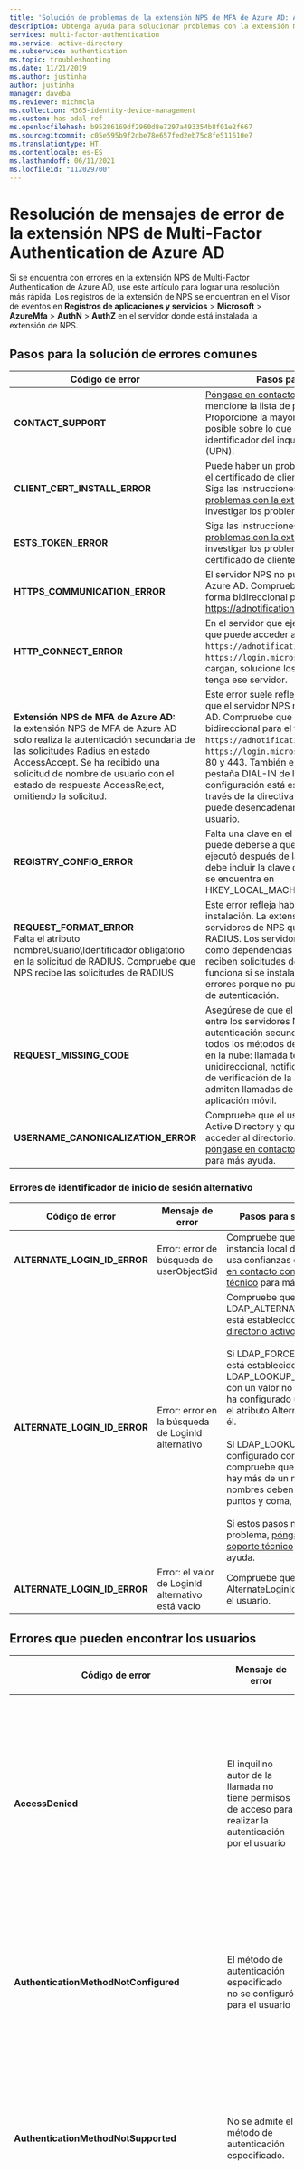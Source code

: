 ```yaml
---
title: 'Solución de problemas de la extensión NPS de MFA de Azure AD: Azure Active Directory'
description: Obtenga ayuda para solucionar problemas con la extensión NPS de Multi-Factor Authentication de Azure AD.
services: multi-factor-authentication
ms.service: active-directory
ms.subservice: authentication
ms.topic: troubleshooting
ms.date: 11/21/2019
ms.author: justinha
author: justinha
manager: daveba
ms.reviewer: michmcla
ms.collection: M365-identity-device-management
ms.custom: has-adal-ref
ms.openlocfilehash: b95286169df2960d8e7297a493354b8f01e2f667
ms.sourcegitcommit: c05e595b9f2dbe78e657fed2eb75c8fe511610e7
ms.translationtype: HT
ms.contentlocale: es-ES
ms.lasthandoff: 06/11/2021
ms.locfileid: "112029700"
---
```

# <a name="resolve-error-messages-from-the-nps-extension-for-azure-ad-multi-factor-authentication"></a>Resolución de mensajes de error de la extensión NPS de Multi-Factor Authentication de Azure AD

Si se encuentra con errores en la extensión NPS de Multi-Factor Authentication de Azure AD, use este artículo para lograr una resolución más rápida. Los registros de la extensión de NPS se encuentran en el Visor de eventos en **Registros de aplicaciones y servicios** > **Microsoft** > **AzureMfa** > **AuthN** > **AuthZ** en el servidor donde está instalada la extensión de NPS.

## <a name="troubleshooting-steps-for-common-errors"></a>Pasos para la solución de errores comunes

| Código de error | Pasos para solucionar problemas |
| ---------- | --------------------- |
| **CONTACT_SUPPORT** | [Póngase en contacto con el servicio de soporte técnico](#contact-microsoft-support) y mencione la lista de pasos para recopilar registros. Proporcione la mayor cantidad de información que sea posible sobre lo que sucedió antes del error, incluido el identificador del inquilino y el nombre principal de usuario (UPN). |
| **CLIENT_CERT_INSTALL_ERROR** | Puede haber un problema con la forma en que se instaló el certificado de cliente o cómo se asoció con el inquilino. Siga las instrucciones que aparecen en [Solución de problemas con la extensión de NPS de MFA](howto-mfa-nps-extension.md#troubleshooting) para investigar los problemas con el certificado de cliente. |
| **ESTS_TOKEN_ERROR** | Siga las instrucciones que aparecen en [Solución de problemas con la extensión de NPS de MFA](howto-mfa-nps-extension.md#troubleshooting) para investigar los problemas con el token ADAL y el certificado de cliente. |
| **HTTPS_COMMUNICATION_ERROR** | El servidor NPS no puede recibir respuestas de MFA de Azure AD. Compruebe que los firewalls están abiertos de forma bidireccional para el tráfico a y desde https://adnotifications.windowsazure.com |
| **HTTP_CONNECT_ERROR** | En el servidor que ejecuta la extensión NPS, compruebe que puede acceder a `https://adnotifications.windowsazure.com` y `https://login.microsoftonline.com/`. Si esos sitios no cargan, solucione los problemas de conectividad que tenga ese servidor. |
| **Extensión NPS de MFA de Azure AD:** <br> la extensión NPS de MFA de Azure AD solo realiza la autenticación secundaria de las solicitudes Radius en estado AccessAccept. Se ha recibido una solicitud de nombre de usuario con el estado de respuesta AccessReject, omitiendo la solicitud. | Este error suele reflejar un error de autenticación en AD o que el servidor NPS no puede recibir respuestas de Azure AD. Compruebe que los firewalls están abiertos de forma bidireccional para el tráfico a y desde `https://adnotifications.windowsazure.com` y `https://login.microsoftonline.com` mediante los puertos 80 y 443. También es importante comprobar que en la pestaña DIAL-IN de los permisos de acceso a la red, la configuración está establecida en "Controlar acceso a través de la directiva de red NPS". Este error también puede desencadenarse si no se asigna una licencia al usuario. |
| **REGISTRY_CONFIG_ERROR** | Falta una clave en el registro de la aplicación, lo que puede deberse a que el [script de PowerShell](howto-mfa-nps-extension.md#install-the-nps-extension) no se ejecutó después de la instalación. El mensaje de error debe incluir la clave que falta. Asegúrese de que la clave se encuentra en HKEY_LOCAL_MACHINE\SOFTWARE\Microsoft\AzureMfa. |
| **REQUEST_FORMAT_ERROR** <br> Falta el atributo nombreUsuario\Identificador obligatorio en la solicitud de RADIUS. Compruebe que NPS recibe las solicitudes de RADIUS | Este error refleja habitualmente un problema de instalación. La extensión de NPS debe estar instalada en servidores de NPS que pueden recibir solicitudes de RADIUS. Los servidores de NPS que están instalados como dependencias para servicios como RDG y RRAS no reciben solicitudes de RADIUS. La extensión de NPS no funciona si se instala en esas instalaciones y genera errores porque no puede leer los detalles de la solicitud de autenticación. |
| **REQUEST_MISSING_CODE** | Asegúrese de que el protocolo de cifrado de contraseña entre los servidores NPS y NAS admite el método de autenticación secundario que usa. **PAP** es compatible con todos los métodos de autenticación de MFA de Azure AD en la nube: llamada telefónica, mensaje de texto unidireccional, notificación de aplicación móvil y código de verificación de la aplicación móvil. **CHAPV2** y **EAP** admiten llamadas de teléfono y notificaciones de aplicación móvil. |
| **USERNAME_CANONICALIZATION_ERROR** | Compruebe que el usuario existe en la instancia local de Active Directory y que el servicio NPS tiene permiso para acceder al directorio. Si usa confianzas entre bosques, [póngase en contacto con el servicio de soporte técnico](#contact-microsoft-support) para más ayuda. |

### <a name="alternate-login-id-errors"></a>Errores de identificador de inicio de sesión alternativo

| Código de error | Mensaje de error | Pasos para solucionar problemas |
| ---------- | ------------- | --------------------- |
| **ALTERNATE_LOGIN_ID_ERROR** | Error: error de búsqueda de userObjectSid | Compruebe que el usuario existe en la instancia local de Active Directory. Si usa confianzas entre bosques, [póngase en contacto con el servicio de soporte técnico](#contact-microsoft-support) para más ayuda. |
| **ALTERNATE_LOGIN_ID_ERROR** | Error: error en la búsqueda de LoginId alternativo | Compruebe que LDAP_ALTERNATE_LOGINID_ATTRIBUTE está establecido en un [atributo de directorio activo válido](/windows/win32/adschema/attributes-all). <br><br> Si LDAP_FORCE_GLOBAL_CATALOG está establecido en True, o LDAP_LOOKUP_FORESTS se configura con un valor no vacío, compruebe que ha configurado un catálogo global y que el atributo AlternateLoginId se agrega a él. <br><br> Si LDAP_LOOKUP_FORESTS está configurado con un valor no vacío, compruebe que el valor es correcto. Si hay más de un nombre de bosque, los nombres deben estar separados con puntos y coma, no espacios. <br><br> Si estos pasos no solucionan el problema, [póngase en contacto con soporte técnico](#contact-microsoft-support) para obtener más ayuda. |
| **ALTERNATE_LOGIN_ID_ERROR** | Error: el valor de LoginId alternativo está vacío | Compruebe que el atributo de AlternateLoginId está configurado para el usuario. |

## <a name="errors-your-users-may-encounter"></a>Errores que pueden encontrar los usuarios

| Código de error | Mensaje de error | Pasos para solucionar problemas |
| ---------- | ------------- | --------------------- |
| **AccessDenied** | El inquilino autor de la llamada no tiene permisos de acceso para realizar la autenticación por el usuario | Revise si el dominio del inquilino y el dominio del nombre principal de usuario (UPN) son iguales. Por ejemplo, asegúrese de que user@contoso.com intenta autenticarse en el inquilino Contoso. El nombre principal de usuario representa un usuario válido para el inquilino en Azure. |
| **AuthenticationMethodNotConfigured** | El método de autenticación especificado no se configuró para el usuario | Haga que el usuario agregue o compruebe los métodos de comprobación según las instrucciones que aparecen en [Administración de la configuración de la verificación en dos pasos](../user-help/multi-factor-authentication-end-user-manage-settings.md). |
| **AuthenticationMethodNotSupported** | No se admite el método de autenticación especificado. | Recopile todos los registros que incluyen este error y [póngase en contacto con el servicio de soporte técnico](#contact-microsoft-support). Cuando lo haga, proporcione el nombre de usuario y el método de comprobación secundario que desencadenó el error. |
| **BecAccessDenied** | La llamada Bec de MSODS devolvió un acceso denegado, probablemente porque el nombre de usuario no está definido en el inquilino | El usuario se encuentra en la instancia local de Active Directory, pero AD Connect no la sincroniza en Azure AD. O bien puede que el usuario falte en el inquilino. Agregue el usuario a Azure AD y haga que agregue sus métodos de comprobación según las instrucciones que aparecen en [Administración de la configuración de la verificación en dos pasos](../user-help/multi-factor-authentication-end-user-manage-settings.md). |
| **InvalidFormat** o **StrongAuthenticationServiceInvalidParameter** | El número de teléfono tiene un formato no reconocible | Haga que el usuario corrija los números de teléfono de comprobación. |
| **InvalidSession** | La sesión especificada no es válida o puede haber expirado | La sesión tarda más de tres minutos en completarse. Compruebe que el usuario escribe el código de verificación o que responde a la notificación de aplicación en menos de tres minutos después de que se inicia la solicitud de autenticación. Si no se soluciona el problema, compruebe que no haya latencias de red entre el cliente, el servidor NAS, el servidor NPS y el punto de conexión de MFA de Azure AD.  |
| **NoDefaultAuthenticationMethodIsConfigured** | No se configuró ningún método de autenticación predeterminado para el usuario | Haga que el usuario agregue o compruebe los métodos de comprobación según las instrucciones que aparecen en [Administración de la configuración de la verificación en dos pasos](../user-help/multi-factor-authentication-end-user-manage-settings.md). Compruebe que el usuario eligió un método de autenticación predeterminado y que configuró dicho método para la cuenta. |
| **OathCodePinIncorrect** | Se escribió un PIN y un código de error incorrectos. | Este error no se espera en la extensión de NPS. Si el usuario encuentra este error, [póngase en contacto con el servicio de soporte técnico](#contact-microsoft-support) para ayuda en la solución de problemas. |
| **ProofDataNotFound** | No se configuraron datos de prueba para el método de autenticación especificado. | Haga que el usuario pruebe con otro método de comprobación o agregue métodos de comprobación nuevos según las instrucciones que aparecen en [Administración de la configuración de la verificación en dos pasos](../user-help/multi-factor-authentication-end-user-manage-settings.md). Si el usuario sigue viendo este error una vez que confirmó que el método de comprobación está configurado correctamente, [póngase en contacto con el servicio de soporte técnico](#contact-microsoft-support). |
| **SMSAuthFailedWrongCodePinEntered** | Se escribió un PIN y un código de error incorrectos. (OneWaySMS) | Este error no se espera en la extensión de NPS. Si el usuario encuentra este error, [póngase en contacto con el servicio de soporte técnico](#contact-microsoft-support) para ayuda en la solución de problemas. |
| **TenantIsBlocked** | El inquilino está bloqueado | [Póngase en contacto con el servicio de soporte técnico](#contact-microsoft-support) con el *identificador de inquilino* de la página de propiedades de Azure AD en Azure Portal. |
| **UserNotFound** | No se encontró el usuario especificado | El inquilino ya no está visible como activo en Azure AD. Compruebe que la suscripción está activa y que tiene las aplicaciones propias requeridas. Además, asegúrese de que el inquilino del asunto del certificado sea el esperado y que el certificado siga siendo válido y esté registrado en la entidad de servicio. |

## <a name="messages-your-users-may-encounter-that-arent-errors"></a>Mensajes que pueden encontrar los usuarios que no son errores

A veces, los usuarios pueden recibir mensajes de Multi-Factor Authentication debido a un error de la solicitud de autenticación. No se trata de errores de configuración, sino que advertencias intencionales que explican por qué se denegó una solicitud de autenticación.

| Código de error | Mensaje de error | Pasos recomendados |
| ---------- | ------------- | ----------------- |
| **OathCodeIncorrect** | Se escribió un código incorrecto\Código OATH incorrecto | El usuario escribió un código incorrecto. Pídale que solicite un código nuevo o que vuelva a iniciar sesión para intentarlo nuevamente. |
| **SMSAuthFailedMaxAllowedCodeRetryReached** | Se alcanzó el número máximo de reintentos de código | El usuario no pudo completar el desafío de comprobación demasiadas veces. En función de lo que indique la configuración puede que ahora un administrador deba desbloquearlo.  |
| **SMSAuthFailedWrongCodeEntered** | Se escribió un código incorrecto/OTP de mensaje de texto incorrecto | El usuario escribió un código incorrecto. Pídale que solicite un código nuevo o que vuelva a iniciar sesión para intentarlo nuevamente. |

## <a name="errors-that-require-support"></a>Errores que requieren soporte técnico

Si encuentra uno de estos errores, se recomienda [ponerse en contacto con el servicio de soporte técnico](#contact-microsoft-support) para obtener ayuda en el diagnóstico. No hay un conjunto estándar de pasos para abordar estos errores. Cuando se comunique con el servicio de soporte técnico, asegúrese de incluir toda la información que sea posible sobre los pasos que generaron un error, además de la información del inquilino.

| Código de error | Mensaje de error |
| ---------- | ------------- |
| **InvalidParameter** | La solicitud no debe ser nula |
| **InvalidParameter** | El valor ObjectId no debe estar vacío ni ser un valor nulo para ReplicationScope:{0} |
| **InvalidParameter** | La longitud de CompanyName \{0}\ es mayor que la longitud máxima permitida {1} |
| **InvalidParameter** | El valor UserPrincipalName no debe estar vacío ni ser un valor nulo |
| **InvalidParameter** | El valor TenantId proporcionado no tiene el formato correcto |
| **InvalidParameter** | El valor SessionId no debe estar vacío ni ser un valor nulo |
| **InvalidParameter** | No se pudo resolver ningún valor ProofData desde la solicitud o Msods. El valor de ProofData es desconocido |
| **InternalError** |  |
| **OathCodePinIncorrect** |  |
| **VersionNotSupported** |  |
| **MFAPinNotSetup** |  |

## <a name="next-steps"></a>Pasos siguientes

### <a name="troubleshoot-user-accounts"></a>Solución de problemas de cuentas de usuario

Si los usuarios [tienen problemas con la verificación en dos pasos](../user-help/multi-factor-authentication-end-user-troubleshoot.md), ayúdelos a autodiagnosticar problemas.

### <a name="health-check-script"></a>Script de comprobación de estado

Al solucionar problemas de la extensión NPS, el [script de comprobación de estado de la extensión NPS de MFA de Azure AD](/samples/azure-samples/azure-mfa-nps-extension-health-check/azure-mfa-nps-extension-health-check/) realiza una comprobación de estado básica. Ejecute el script y elija la opción 3.

### <a name="contact-microsoft-support"></a>Consultar al soporte técnico de Microsoft

Si necesita ayuda adicional, póngase en contacto con un profesional de soporte técnico a través de [Soporte técnico del servidor Azure Multi-Factor Authentication](https://support.microsoft.com/oas/default.aspx?prid=14947). Al ponerse en contacto con nosotros, nos resultará de gran utilidad que incluya tanta información sobre su problema como sea posible. Entre la información que puede aportar se incluyen la página donde vio el error, el código de error específico, el identificador de sesión específico, el identificador del usuario que vio el error y los registros de depuración.

Para recopilar los registros de depuración de diagnóstico de soporte técnico, use los pasos siguientes en el servidor NPS:

1. Abra el Editor del Registro y vaya a HKEY_LOCAL_MACHINE\SOFTWARE\Microsoft\AzureMfa; establezca **VERBOSE_LOG** en **TRUE**
2. Abra un símbolo del sistema de administrador y ejecute estos comandos:

   ```
   Mkdir c:\NPS
   Cd NPS
   netsh trace start Scenario=NetConnection capture=yes tracefile=c:\NPS\nettrace.etl
   logman create trace "NPSExtension" -ow -o c:\NPS\NPSExtension.etl -p {7237ED00-E119-430B-AB0F-C63360C8EE81} 0xffffffffffffffff 0xff -nb 16 16 -bs 1024 -mode Circular -f bincirc -max 4096 -ets
   logman update trace "NPSExtension" -p {EC2E6D3A-C958-4C76-8EA4-0262520886FF} 0xffffffffffffffff 0xff -ets
   ```

3. Reproduzca el problema

4. Use estos comandos para detener el seguimiento:

   ```
   logman stop "NPSExtension" -ets
   netsh trace stop
   wevtutil epl AuthNOptCh C:\NPS\%computername%_AuthNOptCh.evtx
   wevtutil epl AuthZOptCh C:\NPS\%computername%_AuthZOptCh.evtx
   wevtutil epl AuthZAdminCh C:\NPS\%computername%_AuthZAdminCh.evtx
   Start .
   ```

5. Abra el Editor del Registro y vaya a HKEY_LOCAL_MACHINE\SOFTWARE\Microsoft\AzureMfa; establezca **VERBOSE_LOG** en **FALSE**
6. Comprima el contenido de la carpeta C:\NPS y adjunte el archivo comprimido al caso de soporte técnico.
